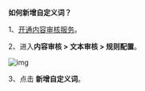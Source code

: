 **如何新增自定义词？**

1、[开通内容审核服务](moderation_enable.html)。

2、进入**内容审核 > 文本审核 > 规则配置**。

![img](/images/moderation/moderation_add_word.png)

3、点击 **新增自定义词**。

